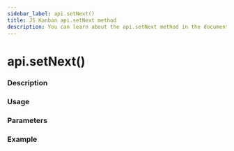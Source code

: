 ```yaml
---
sidebar_label: api.setNext()
title: JS Kanban api.setNext method
description: You can learn about the api.setNext method in the documentation of the JavaScript Kanban library. Browse developer guides and API reference, try out code examples and live demos.
---
```


# api.setNext()

### Description


### Usage


### Parameters


### Example

```jsx

```
